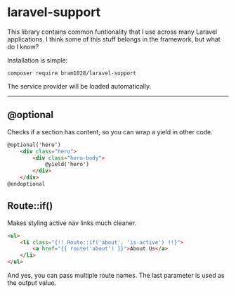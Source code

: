 # laravel-support
This library contains common funtionality that I use across many Laravel
applications. I think some of this stuff belongs in the framework, but
what do I know?

Installation is simple:

```
composer require bram1028/laravel-support
```

The service provider will be loaded automatically.

---

## @optional
Checks if a section has content, so you can wrap a yield in other code.

```html
@optional('hero')
    <div class="hero">
        <div class="hero-body">
            @yield('hero')
        </div>
    </div>
@endoptional
```

## Route::if()
Makes styling active nav links much cleaner.

```html
<ul>
    <li class="{!! Route::if('about', 'is-active') !!}">
        <a href="{{ route('about') }}">About Us</a>
    </li>
</ul>
```

And yes, you can pass multiple route names. The last parameter is used as the
output value.
